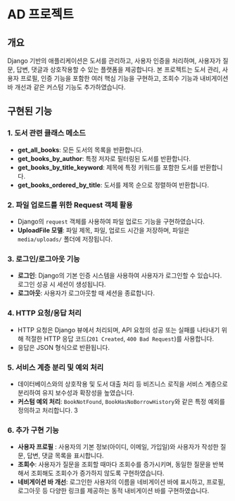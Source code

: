# AD 프로젝트


## 개요

Django 기반의 애플리케이션은 도서를 관리하고, 사용자 인증을 처리하며, 사용자가 질문, 답변, 댓글과 상호작용할 수 있는 플랫폼을 제공합니다. 본 프로젝트는 도서 관리, 사용자 프로필, 인증 기능을 포함한 여러 핵심 기능을 구현하고, 조회수 기능과 내비게이션 바 개선과 같은 커스텀 기능도 추가하였습니다.

## 구현된 기능

### 1. **도서 관련 클래스 메소드**
   - **get_all_books**: 모든 도서의 목록을 반환합니다.
   - **get_books_by_author**: 특정 저자로 필터링된 도서를 반환합니다.
   - **get_books_by_title_keyword**: 제목에 특정 키워드를 포함한 도서를 반환합니다.
   - **get_books_ordered_by_title**: 도서를 제목 순으로 정렬하여 반환합니다.

### 2. **파일 업로드를 위한 Request 객체 활용**
   - Django의 `request` 객체를 사용하여 파일 업로드 기능을 구현하였습니다.
   - **UploadFile 모델**: 파일 제목, 파일, 업로드 시간을 저장하며, 파일은 `media/uploads/` 폴더에 저장됩니다.

### 3. **로그인/로그아웃 기능**
   - **로그인**: Django의 기본 인증 시스템을 사용하여 사용자가 로그인할 수 있습니다. 로그인 성공 시 세션이 생성됩니다.
   - **로그아웃**: 사용자가 로그아웃할 때 세션을 종료합니다.

### 4. **HTTP 요청/응답 처리**
   - HTTP 요청은 Django 뷰에서 처리되며, API 요청의 성공 또는 실패를 나타내기 위해 적절한 HTTP 응답 코드(`201 Created`, `400 Bad Request`)를 사용합니다.
   - 응답은 JSON 형식으로 반환됩니다.

### 5. **서비스 계층 분리 및 예외 처리**
   - 데이터베이스와의 상호작용 및 도서 대출 처리 등 비즈니스 로직을 서비스 계층으로 분리하여 유지 보수성과 확장성을 높였습니다.
   - **커스텀 예외 처리**: `BookNotFound`, `BookHasNoBorrowHistory`와 같은 특정 예외를 정의하고 처리합니다.
3
### 6. **추가 구현 기능**
   - **사용자 프로필** : 사용자의 기본 정보(아이디, 이메일, 가입일)와 사용자가 작성한 질문, 답변, 댓글 목록을 표시합니다.
   - **조회수**: 사용자가 질문을 조회할 때마다 조회수를 증가시키며, 동일한 질문을 반복해서 조회해도 조회수가 증가하지 않도록 구현하였습니다.
   - **네비게이션 바 개선**: 로그인한 사용자의 이름을 네비게이션 바에 표시하고, 프로필, 로그아웃 등 다양한 링크를 제공하는 동적 내비게이션 바를 구현하였습니다.
